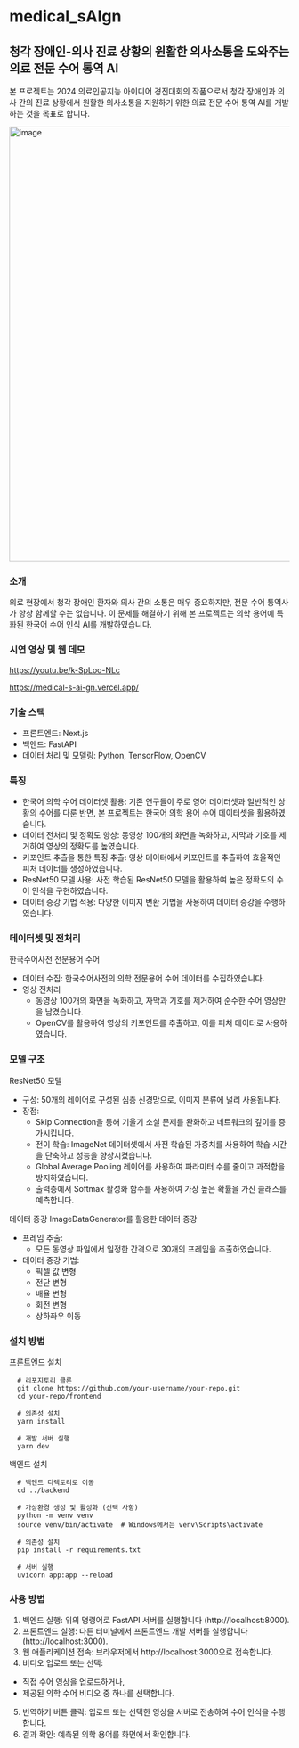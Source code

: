 # medical_sAIgn

## 청각 장애인-의사 진료 상황의 원활한 의사소통을 도와주는 의료 전문 수어 통역 AI

본 프로젝트는 2024 의료인공지능 아이디어 경진대회의 작품으로서 청각 장애인과 의사 간의 진료 상황에서 원활한 의사소통을 지원하기 위한 의료 전문 수어 통역 AI를 개발하는 것을 목표로 합니다.

<img width="780" alt="image" src="https://github.com/user-attachments/assets/1dd731cc-2f49-43bd-81db-7ebf737bc74b">

### 소개

의료 현장에서 청각 장애인 환자와 의사 간의 소통은 매우 중요하지만, 전문 수어 통역사가 항상 함께할 수는 없습니다. 이 문제를 해결하기 위해 본 프로젝트는 의학 용어에 특화된 한국어 수어 인식 AI를 개발하였습니다.

### 시연 영상 및 웹 데모

https://youtu.be/k-SpLoo-NLc

https://medical-s-ai-gn.vercel.app/

### 기술 스택

- 프론트엔드: Next.js
- 백엔드: FastAPI
- 데이터 처리 및 모델링: Python, TensorFlow, OpenCV

### 특징

- 한국어 의학 수어 데이터셋 활용: 기존 연구들이 주로 영어 데이터셋과 일반적인 상황의 수어를 다룬 반면, 본 프로젝트는 한국어 의학 용어 수어 데이터셋을 활용하였습니다.
- 데이터 전처리 및 정확도 향상: 동영상 100개의 화면을 녹화하고, 자막과 기호를 제거하여 영상의 정확도를 높였습니다.
- 키포인트 추출을 통한 특징 추출: 영상 데이터에서 키포인트를 추출하여 효율적인 피처 데이터를 생성하였습니다.
- ResNet50 모델 사용: 사전 학습된 ResNet50 모델을 활용하여 높은 정확도의 수어 인식을 구현하였습니다.
- 데이터 증강 기법 적용: 다양한 이미지 변환 기법을 사용하여 데이터 증강을 수행하였습니다.

### 데이터셋 및 전처리

한국수어사전 전문용어 수어
- 데이터 수집: 한국수어사전의 의학 전문용어 수어 데이터를 수집하였습니다.
- 영상 전처리
  - 동영상 100개의 화면을 녹화하고, 자막과 기호를 제거하여 순수한 수어 영상만을 남겼습니다.
  - OpenCV를 활용하여 영상의 키포인트를 추출하고, 이를 피처 데이터로 사용하였습니다.

### 모델 구조

ResNet50 모델
- 구성: 50개의 레이어로 구성된 심층 신경망으로, 이미지 분류에 널리 사용됩니다.
- 장점:
  - Skip Connection을 통해 기울기 소실 문제를 완화하고 네트워크의 깊이를 증가시킵니다.
  - 전이 학습: ImageNet 데이터셋에서 사전 학습된 가중치를 사용하여 학습 시간을 단축하고 성능을 향상시켰습니다.
  - Global Average Pooling 레이어를 사용하여 파라미터 수를 줄이고 과적합을 방지하였습니다.
  - 출력층에서 Softmax 활성화 함수를 사용하여 가장 높은 확률을 가진 클래스를 예측합니다.

데이터 증강
ImageDataGenerator를 활용한 데이터 증강
- 프레임 추출:
  - 모든 동영상 파일에서 일정한 간격으로 30개의 프레임을 추출하였습니다.
- 데이터 증강 기법:
  - 픽셀 값 변형
  - 전단 변형
  - 배율 변형
  - 회전 변형
  - 상하좌우 이동

### 설치 방법

프론트엔드 설치
```
  # 리포지토리 클론
  git clone https://github.com/your-username/your-repo.git
  cd your-repo/frontend
  
  # 의존성 설치
  yarn install
  
  # 개발 서버 실행
  yarn dev
```

백엔드 설치
```
  # 백엔드 디렉토리로 이동
  cd ../backend

  # 가상환경 생성 및 활성화 (선택 사항)
  python -m venv venv
  source venv/bin/activate  # Windows에서는 venv\Scripts\activate

  # 의존성 설치
  pip install -r requirements.txt
  
  # 서버 실행
  uvicorn app:app --reload
```

### 사용 방법

1. 백엔드 실행: 위의 명령어로 FastAPI 서버를 실행합니다 (http://localhost:8000).
2. 프론트엔드 실행: 다른 터미널에서 프론트엔드 개발 서버를 실행합니다 (http://localhost:3000).
3. 웹 애플리케이션 접속: 브라우저에서 http://localhost:3000으로 접속합니다.
4. 비디오 업로드 또는 선택:
  - 직접 수어 영상을 업로드하거나,
  - 제공된 의학 수어 비디오 중 하나를 선택합니다.
5. 번역하기 버튼 클릭: 업로드 또는 선택한 영상을 서버로 전송하여 수어 인식을 수행합니다.
6. 결과 확인: 예측된 의학 용어를 화면에서 확인합니다.
